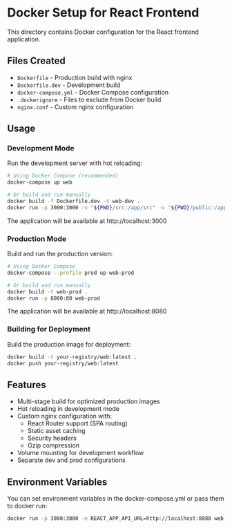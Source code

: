 # Docker Setup for React Frontend

This directory contains Docker configuration for the React frontend application.

## Files Created

- `Dockerfile` - Production build with nginx
- `Dockerfile.dev` - Development build 
- `docker-compose.yml` - Docker Compose configuration
- `.dockerignore` - Files to exclude from Docker build
- `nginx.conf` - Custom nginx configuration

## Usage

### Development Mode

Run the development server with hot reloading:

```bash
# Using Docker Compose (recommended)
docker-compose up web

# Or build and run manually
docker build -f Dockerfile.dev -t web-dev .
docker run -p 3000:3000 -v "${PWD}/src:/app/src" -v "${PWD}/public:/app/public" web-dev
```

The application will be available at http://localhost:3000

### Production Mode

Build and run the production version:

```bash
# Using Docker Compose
docker-compose --profile prod up web-prod

# Or build and run manually
docker build -t web-prod .
docker run -p 8080:80 web-prod
```

The application will be available at http://localhost:8080

### Building for Deployment

Build the production image for deployment:

```bash
docker build -t your-registry/web:latest .
docker push your-registry/web:latest
```

## Features

- Multi-stage build for optimized production images
- Hot reloading in development mode
- Custom nginx configuration with:
  - React Router support (SPA routing)
  - Static asset caching
  - Security headers
  - Gzip compression
- Volume mounting for development workflow
- Separate dev and prod configurations

## Environment Variables

You can set environment variables in the docker-compose.yml or pass them to docker run:

```bash
docker run -p 3000:3000 -e REACT_APP_API_URL=http://localhost:8080 web-dev
```
